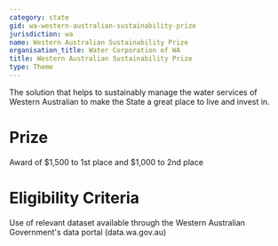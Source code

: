```yaml
---
category: state
gid: wa-western-australian-sustainability-prize
jurisdiction: wa
name: Western Australian Sustainability Prize
organisation_title: Water Corporation of WA
title: Western Australian Sustainability Prize
type: Theme
---
```


The solution that helps to sustainably manage the water services of Western Australian to make the State a great place to live and invest in.

# Prize
Award of $1,500 to 1st place and $1,000 to 2nd place

# Eligibility Criteria
Use of relevant dataset available through the Western Australian Government's data portal (data.wa.gov.au)